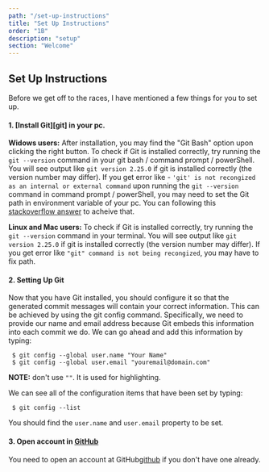 ```yaml
---
path: "/set-up-instructions"
title: "Set Up Instructions"
order: "1B"
description: "setup"
section: "Welcome"
---
```


## Set Up Instructions

Before we get off to the races, I have mentioned a few things for you to set up.

#### 1. [Install Git][git] in your pc.

**Widows users:** After installation, you may find the "Git Bash" option upon clicking the right button. To check if Git is installed correctly, try running the `git --version` command in your git bash / command prompt / powerShell. You will see output like `git version 2.25.0` if git is installed correctly (the version number may differ).
If you get error like - `'git' is not recongized as an internal or external command` upon running the `git --version` command in command prompt / powerShell, you may need to set the Git path in environment variable of your pc. You can following this [stackoverflow answer][stackoverflow-answer] to acheive that.

**Linux and Mac users:** To check if Git is installed correctly, try running the `git --version` command in your terminal. You will see output like `git version 2.25.0` if git is installed correctly (the version number may differ). If you get error like `"git" command is not being recongized`, you may have to fix path.

#### 2. Setting Up Git

Now that you have Git installed, you should configure it so that the generated commit messages will contain your correct information. This can be achieved by using the git config command. Specifically, we need to provide our name and email address because Git embeds this information into each commit we do. We can go ahead and add this information by typing:

```shell
 $ git config --global user.name "Your Name"
 $ git config --global user.email "youremail@domain.com"
```

**NOTE:** don't use `""`. It is used for highlighting.

We can see all of the configuration items that have been set by typing:

```shell
 $ git config --list
```

You should find the `user.name` and `user.email` property to be set.

#### 3. Open account in [GitHub][github]

You need to open an account at GitHub[github] if you don't have one already.

[github]: https://github.com
[stackoverflow-answer]: https://stackoverflow.com/questions/4492979/git-is-not-recognized-as-an-internal-or-external-command
